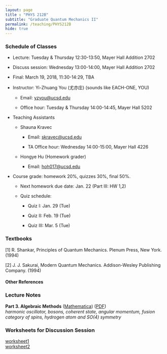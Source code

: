 ```yaml
---
layout: page 
title : "PHYS 212B"
subtitle: "Graduate Quantum Mechanics II"
permalink: /teaching/PHYS212B
hide: true
---
```


### Schedule of Classes

* Lecture: Tuesday & Thursday 12:30-13:50, Mayer Hall Addition 2702

* Discuss session: Wednesday 13:00-14:00, Mayer Hall Addition 2702 

* Final: March 19, 2018, 11:30-14:29, TBA

* Instructor: Yi-Zhuang You (尤亦庄) (sounds like EACH-ONE, YOU)

  * Email: <yzyou@ucsd.edu>

  * Office hour: Tuesday & Thursday 14:00-14:45, Mayer Hall 5202

* Teaching Assistants
 
  * Shauna Kravec

  	 * Email: <skravec@ucsd.edu>

     * TA Office hour: Wednesday 14:00-15:00, Mayer Hall 4226

  * Hongye Hu (Homework grader)
  
    * Email: <hoh017@ucsd.edu>

* Course grade: homework 20%, quizzes 30%, final 50%.

  * Next homework due date: Jan. 22 (Part III: HW 1,2) 

  * Quiz schedule:

  	* Quiz I: Jan. 29 (Tue)

  	* Quiz II: Feb. 19 (Tue)

  	* Quiz III: Mar. 5 (Tue)

### Textbooks

[1] R. Shankar, Principles of Quantum Mechanics. Plenum Press, New York. (1994)

[2] J. J. Sakurai, Modern Quantum Mechanics. Addison-Wesley Publishing Company. (1994)

#### Other References


### Lecture Notes

**Part 3. Algebraic Methods** ([Mathematica]({{site.baseurl}}/teaching/PHYS212B/AlgebraicMethods.nb)) ([PDF]({{site.baseurl}}/teaching/PHYS212B/AlgebraicMethods.pdf))  
*harmonic oscillator, bosons, coherent state, angular momentum, fusion category of spins, hydrogen atom and SO(4) symmetry* 

### Worksheets for Discussion Session

[worksheet1]({{site.baseurl}}/teaching/PHYS212B/worksheet1.pdf)  
[worksheet2]({{site.baseurl}}/teaching/PHYS212B/worksheet2.pdf)  


